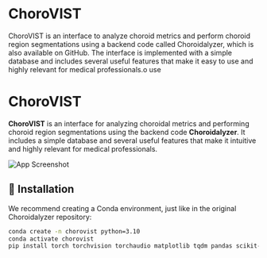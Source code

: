 # ChoroVIST
ChoroVIST is an interface to analyze choroid metrics and perform choroid region segmentations using a backend code called Choroidalyzer, which is also available on GitHub. The interface is implemented with a simple database and includes several useful features that make it easy to use and highly relevant for medical professionals.o use

# ChoroVIST

**ChoroVIST** is an interface for analyzing choroidal metrics and performing choroid region segmentations using the backend code **Choroidalyzer**. It includes a simple database and several useful features that make it intuitive and highly relevant for medical professionals.

![App Screenshot](./path/to/your-app-image.png)

## 🔧 Installation

We recommend creating a Conda environment, just like in the original Choroidalyzer repository:

```bash
conda create -n chorovist python=3.10
conda activate chorovist
pip install torch torchvision torchaudio matplotlib tqdm pandas scikit-image scipy
